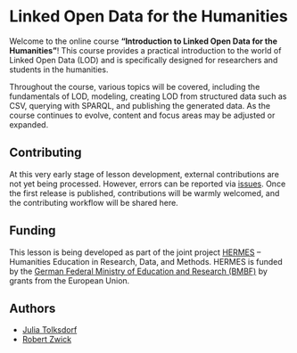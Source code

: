 # Linked Open Data for the Humanities

Welcome to the online course **“Introduction to Linked Open Data for the Humanities”**! This course provides a practical introduction to the world of Linked Open Data (LOD) and is specifically designed for researchers and students in the humanities.

Throughout the course, various topics will be covered, including the fundamentals of LOD, modeling, creating LOD from structured data such as CSV, querying with SPARQL, and publishing the generated data. As the course continues to evolve, content and focus areas may be adjusted or expanded.


## Contributing
At this very early stage of lesson development, external contributions are not yet being processed. However, errors can be reported via [issues](https://github.com/HERMES-DKZ/OpenRefine-humanities/issues). Once the first release is published, contributions will be warmly welcomed, and the contributing workflow will be shared here.

## Funding
This lesson is being developed as part of the joint project [HERMES](https://hermes-hub.de/) – Humanities Education in Research, Data, and Methods. HERMES is funded by the [German Federal Ministry of Education and Research (BMBF)](https://www.bmbf.de/bmbf/en/home/home_node.html) by grants from the European Union.


## Authors
- [Julia Tolksdorf](https://github.com/jutol)
- [Robert Zwick](https://github.com/robertzwick)


